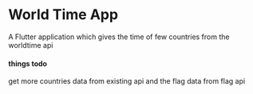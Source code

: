# World Time App

A Flutter application which gives the time of few countries from the worldtime api

#### things todo

get more countries data from existing api and the flag data from flag api 
